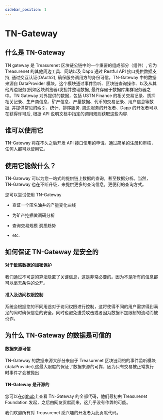 ```yaml
---
sidebar_position: 1
---
```


# TN-Gateway

## 什么是 TN-Gateway

TN gateway 是 Treasurenet 区块链公链中的一个重要的组成部分（组件）, 它为 Treasurenet 的其他周边工具、网站以及 Dapp 通过 Restful API 接口提供数据支持, 通过交互认证(OAuth2), 确保服务调用方的身份可信。TN-Gateway 中的数据来源自 DataProvider 模块。这个模块通过事件监听、区块链查询操作、以及从其他周边服务(例如区块浏览器)发掘并整理数据, 最终存储于数据库集群服务器之中。TN Gateway 对外提供的数据，包括 USTN Finance 的相关交易记录、质押相关记录、生产商信息、矿产信息、产量数据、代币的交易记录、用户信息等数据, 并提供常见的索引、统计、排序服务. 周边服务的开发者、Dapp 的开发者可以在获得许可后, 根据 API 说明文档中指定的调用规则获取这些内容.

## 谁可以使用它

TN-Gateway 将在不久之后开发 API 接口使用的申请。通过简单的注册和审核，任何人都可以使用它。

## 使用它能做什么？

TN-Gateway 可以为您一站式的提供链上数据的查询，甚至数据分析。当然，TN-Gateway 也在不断升级，来提供更多的查询信息，更便利的查询方式。

您可以尝试使用 TN-Gateway

- 查证一个匿名油井的产量变化曲线

- 为矿产挖掘做调研分析

- 查询交易规模 洞悉趋势

- etc.

## 如何保证 TN-Gateway 是安全的

#### 对于敏感数据的加密保护

我们通过不可逆的算法隐匿了关键信息，这是非常必要的。因为不是所有的信息都可以毫无条件的公开。

#### 准入及访问权限控制

系统会根据您的不同用途对于访问权限进行控制，这将使得不同的用户需求得到满足的同时确保信息的安全，同时也避免遭受攻击或者因为数据不加限制的流动而被讹诈。

## 为什么 TN-Gateway 的数据是可信的

#### 数据来源可信

TN-Gateway 的数据来源大部分来自于 Treasurenet 区块链网络的事件监听模块(dataProvider),这最大限度的保证了数据来源的可靠，因为只有交易被正常执行时事件才会被抛出

#### TN-Gateway 是开源的

您可以在[github](http://www.google.com)上查看 TN-Gateway 的全部代码，他们最初由 Treasurenet Foundation 发起，之后由网友贡献而来，这几乎没有作弊的可能。

我们欢迎所有对 Treasurenet 感兴趣的开发者为此贡献代码。

